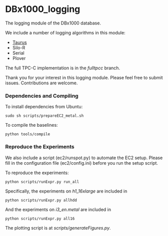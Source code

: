 # DBx1000_logging
The logging module of the DBx1000 database.

We include a number of logging algorithms in this module:

+ [Taurus](https://arxiv.org/abs/2010.06760)
+ Silo-R
+ Serial
+ Plover

The full TPC-C implementation is in the *fulltpcc* branch.

Thank you for your interest in this logging module. Please feel free to submit issues. Contributions are welcome.

### Dependencies and Compiling

To install dependencies from Ubuntu:

	sudo sh scripts/prepareEC2_metal.sh

To compile the baselines:

	python tools/compile

### Reproduce the Experiments

We also include a script (ec2/runspot.py) to automate the EC2 setup. Please fill in the configuration file (ec2/config.ini) before you run the setup script.

To reproduce the experiments:

	python scripts/runExpr.py run_all

Specifically, the experiments on *h1_16xlarge* are included in

	python scripts/runExpr.py allhdd

And the experiments on *i3_en.metal* are included in

	python scripts/runExpr.py all16

The plotting script is at *scripts/generateFigures.py*.
